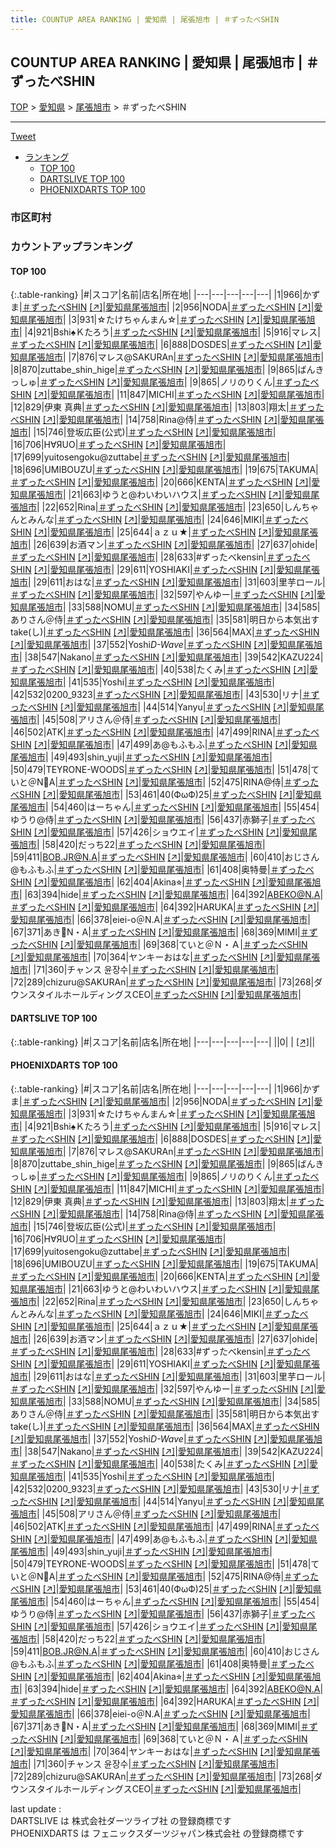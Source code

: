 ```yaml
---
title: COUNTUP AREA RANKING | 愛知県 | 尾張旭市 | ＃ずったべSHIN
---
```

## COUNTUP AREA RANKING | 愛知県 | 尾張旭市 | ＃ずったべSHIN

[TOP](/darts/rank/) > [愛知県](/darts/rank/愛知県/) > [尾張旭市](/darts/rank/愛知県/尾張旭市/) > ＃ずったべSHIN

___

<a href="https://twitter.com/share?ref_src=twsrc%5Etfw" data-text="COUNTUP AREA RANKING | 愛知県尾張旭市＃ずったべSHIN" class="twitter-share-button" data-hashtags="DARTSLIVE,PHOENIXDARTS,darts,ダーツ" data-show-count="false">Tweet</a>

* [ランキング](#カウントアップランキング)
    * [TOP 100](#top-100)
    * [DARTSLIVE TOP 100](#dartslive-top-100)
    * [PHOENIXDARTS TOP 100](#phoenixdarts-top-100)

### 市区町村

<ul>

</ul>

### カウントアップランキング

#### TOP 100



{:.table-ranking}
|#|スコア|名前|店名|所在地|
|---|---|---|---|---|
|1|966|<span class="rank-name-pd">かずま</span>|<a href="/darts/rank/shops/71435.html">＃ずったべSHIN</a> <a href="https://vs.phoenixdarts.com/jp/shop/shopDetailInfo/s_71435?s_seq=71435">[↗]</a>|<a href="/darts/rank/愛知県/尾張旭市">愛知県尾張旭市</a>|
|2|956|<span class="rank-name-pd">NODA</span>|<a href="/darts/rank/shops/71435.html">＃ずったべSHIN</a> <a href="https://vs.phoenixdarts.com/jp/shop/shopDetailInfo/s_71435?s_seq=71435">[↗]</a>|<a href="/darts/rank/愛知県/尾張旭市">愛知県尾張旭市</a>|
|3|931|<span class="rank-name-pd">☆たけちゃんまん☆</span>|<a href="/darts/rank/shops/71435.html">＃ずったべSHIN</a> <a href="https://vs.phoenixdarts.com/jp/shop/shopDetailInfo/s_71435?s_seq=71435">[↗]</a>|<a href="/darts/rank/愛知県/尾張旭市">愛知県尾張旭市</a>|
|4|921|<span class="rank-name-pd">Bshi♠Ｋたろう</span>|<a href="/darts/rank/shops/71435.html">＃ずったべSHIN</a> <a href="https://vs.phoenixdarts.com/jp/shop/shopDetailInfo/s_71435?s_seq=71435">[↗]</a>|<a href="/darts/rank/愛知県/尾張旭市">愛知県尾張旭市</a>|
|5|916|<span class="rank-name-pd">マレス</span>|<a href="/darts/rank/shops/71435.html">＃ずったべSHIN</a> <a href="https://vs.phoenixdarts.com/jp/shop/shopDetailInfo/s_71435?s_seq=71435">[↗]</a>|<a href="/darts/rank/愛知県/尾張旭市">愛知県尾張旭市</a>|
|6|888|<span class="rank-name-pd">DOSDES</span>|<a href="/darts/rank/shops/71435.html">＃ずったべSHIN</a> <a href="https://vs.phoenixdarts.com/jp/shop/shopDetailInfo/s_71435?s_seq=71435">[↗]</a>|<a href="/darts/rank/愛知県/尾張旭市">愛知県尾張旭市</a>|
|7|876|<span class="rank-name-pd">マレス@SAKURAn</span>|<a href="/darts/rank/shops/71435.html">＃ずったべSHIN</a> <a href="https://vs.phoenixdarts.com/jp/shop/shopDetailInfo/s_71435?s_seq=71435">[↗]</a>|<a href="/darts/rank/愛知県/尾張旭市">愛知県尾張旭市</a>|
|8|870|<span class="rank-name-pd">zuttabe_shin_hige</span>|<a href="/darts/rank/shops/71435.html">＃ずったべSHIN</a> <a href="https://vs.phoenixdarts.com/jp/shop/shopDetailInfo/s_71435?s_seq=71435">[↗]</a>|<a href="/darts/rank/愛知県/尾張旭市">愛知県尾張旭市</a>|
|9|865|<span class="rank-name-pd">ばんきっしゅ</span>|<a href="/darts/rank/shops/71435.html">＃ずったべSHIN</a> <a href="https://vs.phoenixdarts.com/jp/shop/shopDetailInfo/s_71435?s_seq=71435">[↗]</a>|<a href="/darts/rank/愛知県/尾張旭市">愛知県尾張旭市</a>|
|9|865|<span class="rank-name-pd">ノリのりくん</span>|<a href="/darts/rank/shops/71435.html">＃ずったべSHIN</a> <a href="https://vs.phoenixdarts.com/jp/shop/shopDetailInfo/s_71435?s_seq=71435">[↗]</a>|<a href="/darts/rank/愛知県/尾張旭市">愛知県尾張旭市</a>|
|11|847|<span class="rank-name-pd">MICHI</span>|<a href="/darts/rank/shops/71435.html">＃ずったべSHIN</a> <a href="https://vs.phoenixdarts.com/jp/shop/shopDetailInfo/s_71435?s_seq=71435">[↗]</a>|<a href="/darts/rank/愛知県/尾張旭市">愛知県尾張旭市</a>|
|12|829|<span class="rank-name-pd"><span class="pro-icon-pd"></span>伊東 真典</span>|<a href="/darts/rank/shops/71435.html">＃ずったべSHIN</a> <a href="https://vs.phoenixdarts.com/jp/shop/shopDetailInfo/s_71435?s_seq=71435">[↗]</a>|<a href="/darts/rank/愛知県/尾張旭市">愛知県尾張旭市</a>|
|13|803|<span class="rank-name-pd">翔太</span>|<a href="/darts/rank/shops/71435.html">＃ずったべSHIN</a> <a href="https://vs.phoenixdarts.com/jp/shop/shopDetailInfo/s_71435?s_seq=71435">[↗]</a>|<a href="/darts/rank/愛知県/尾張旭市">愛知県尾張旭市</a>|
|14|758|<span class="rank-name-pd">Rina@侍</span>|<a href="/darts/rank/shops/71435.html">＃ずったべSHIN</a> <a href="https://vs.phoenixdarts.com/jp/shop/shopDetailInfo/s_71435?s_seq=71435">[↗]</a>|<a href="/darts/rank/愛知県/尾張旭市">愛知県尾張旭市</a>|
|15|746|<span class="rank-name-pd">登坂広臣(公式)</span>|<a href="/darts/rank/shops/71435.html">＃ずったべSHIN</a> <a href="https://vs.phoenixdarts.com/jp/shop/shopDetailInfo/s_71435?s_seq=71435">[↗]</a>|<a href="/darts/rank/愛知県/尾張旭市">愛知県尾張旭市</a>|
|16|706|<span class="rank-name-pd">H∀ЯUO</span>|<a href="/darts/rank/shops/71435.html">＃ずったべSHIN</a> <a href="https://vs.phoenixdarts.com/jp/shop/shopDetailInfo/s_71435?s_seq=71435">[↗]</a>|<a href="/darts/rank/愛知県/尾張旭市">愛知県尾張旭市</a>|
|17|699|<span class="rank-name-pd">yuitosengoku@zuttabe</span>|<a href="/darts/rank/shops/71435.html">＃ずったべSHIN</a> <a href="https://vs.phoenixdarts.com/jp/shop/shopDetailInfo/s_71435?s_seq=71435">[↗]</a>|<a href="/darts/rank/愛知県/尾張旭市">愛知県尾張旭市</a>|
|18|696|<span class="rank-name-pd">UMIBOUZU</span>|<a href="/darts/rank/shops/71435.html">＃ずったべSHIN</a> <a href="https://vs.phoenixdarts.com/jp/shop/shopDetailInfo/s_71435?s_seq=71435">[↗]</a>|<a href="/darts/rank/愛知県/尾張旭市">愛知県尾張旭市</a>|
|19|675|<span class="rank-name-pd">TAKUMA</span>|<a href="/darts/rank/shops/71435.html">＃ずったべSHIN</a> <a href="https://vs.phoenixdarts.com/jp/shop/shopDetailInfo/s_71435?s_seq=71435">[↗]</a>|<a href="/darts/rank/愛知県/尾張旭市">愛知県尾張旭市</a>|
|20|666|<span class="rank-name-pd">KENTA</span>|<a href="/darts/rank/shops/71435.html">＃ずったべSHIN</a> <a href="https://vs.phoenixdarts.com/jp/shop/shopDetailInfo/s_71435?s_seq=71435">[↗]</a>|<a href="/darts/rank/愛知県/尾張旭市">愛知県尾張旭市</a>|
|21|663|<span class="rank-name-pd">ゆうと@わいわいハウス</span>|<a href="/darts/rank/shops/71435.html">＃ずったべSHIN</a> <a href="https://vs.phoenixdarts.com/jp/shop/shopDetailInfo/s_71435?s_seq=71435">[↗]</a>|<a href="/darts/rank/愛知県/尾張旭市">愛知県尾張旭市</a>|
|22|652|<span class="rank-name-pd">Rina</span>|<a href="/darts/rank/shops/71435.html">＃ずったべSHIN</a> <a href="https://vs.phoenixdarts.com/jp/shop/shopDetailInfo/s_71435?s_seq=71435">[↗]</a>|<a href="/darts/rank/愛知県/尾張旭市">愛知県尾張旭市</a>|
|23|650|<span class="rank-name-pd">しんちゃんとみんな</span>|<a href="/darts/rank/shops/71435.html">＃ずったべSHIN</a> <a href="https://vs.phoenixdarts.com/jp/shop/shopDetailInfo/s_71435?s_seq=71435">[↗]</a>|<a href="/darts/rank/愛知県/尾張旭市">愛知県尾張旭市</a>|
|24|646|<span class="rank-name-pd">MIKI</span>|<a href="/darts/rank/shops/71435.html">＃ずったべSHIN</a> <a href="https://vs.phoenixdarts.com/jp/shop/shopDetailInfo/s_71435?s_seq=71435">[↗]</a>|<a href="/darts/rank/愛知県/尾張旭市">愛知県尾張旭市</a>|
|25|644|<span class="rank-name-pd">ａｚｕ★</span>|<a href="/darts/rank/shops/71435.html">＃ずったべSHIN</a> <a href="https://vs.phoenixdarts.com/jp/shop/shopDetailInfo/s_71435?s_seq=71435">[↗]</a>|<a href="/darts/rank/愛知県/尾張旭市">愛知県尾張旭市</a>|
|26|639|<span class="rank-name-pd">お酒マン</span>|<a href="/darts/rank/shops/71435.html">＃ずったべSHIN</a> <a href="https://vs.phoenixdarts.com/jp/shop/shopDetailInfo/s_71435?s_seq=71435">[↗]</a>|<a href="/darts/rank/愛知県/尾張旭市">愛知県尾張旭市</a>|
|27|637|<span class="rank-name-pd">ohide</span>|<a href="/darts/rank/shops/71435.html">＃ずったべSHIN</a> <a href="https://vs.phoenixdarts.com/jp/shop/shopDetailInfo/s_71435?s_seq=71435">[↗]</a>|<a href="/darts/rank/愛知県/尾張旭市">愛知県尾張旭市</a>|
|28|633|<span class="rank-name-pd">#ずったべkensin</span>|<a href="/darts/rank/shops/71435.html">＃ずったべSHIN</a> <a href="https://vs.phoenixdarts.com/jp/shop/shopDetailInfo/s_71435?s_seq=71435">[↗]</a>|<a href="/darts/rank/愛知県/尾張旭市">愛知県尾張旭市</a>|
|29|611|<span class="rank-name-pd">YOSHIAKI</span>|<a href="/darts/rank/shops/71435.html">＃ずったべSHIN</a> <a href="https://vs.phoenixdarts.com/jp/shop/shopDetailInfo/s_71435?s_seq=71435">[↗]</a>|<a href="/darts/rank/愛知県/尾張旭市">愛知県尾張旭市</a>|
|29|611|<span class="rank-name-pd">おはな</span>|<a href="/darts/rank/shops/71435.html">＃ずったべSHIN</a> <a href="https://vs.phoenixdarts.com/jp/shop/shopDetailInfo/s_71435?s_seq=71435">[↗]</a>|<a href="/darts/rank/愛知県/尾張旭市">愛知県尾張旭市</a>|
|31|603|<span class="rank-name-pd">里芋ロール</span>|<a href="/darts/rank/shops/71435.html">＃ずったべSHIN</a> <a href="https://vs.phoenixdarts.com/jp/shop/shopDetailInfo/s_71435?s_seq=71435">[↗]</a>|<a href="/darts/rank/愛知県/尾張旭市">愛知県尾張旭市</a>|
|32|597|<span class="rank-name-pd">やんゆー</span>|<a href="/darts/rank/shops/71435.html">＃ずったべSHIN</a> <a href="https://vs.phoenixdarts.com/jp/shop/shopDetailInfo/s_71435?s_seq=71435">[↗]</a>|<a href="/darts/rank/愛知県/尾張旭市">愛知県尾張旭市</a>|
|33|588|<span class="rank-name-pd">NOMU</span>|<a href="/darts/rank/shops/71435.html">＃ずったべSHIN</a> <a href="https://vs.phoenixdarts.com/jp/shop/shopDetailInfo/s_71435?s_seq=71435">[↗]</a>|<a href="/darts/rank/愛知県/尾張旭市">愛知県尾張旭市</a>|
|34|585|<span class="rank-name-pd">ありさん＠侍</span>|<a href="/darts/rank/shops/71435.html">＃ずったべSHIN</a> <a href="https://vs.phoenixdarts.com/jp/shop/shopDetailInfo/s_71435?s_seq=71435">[↗]</a>|<a href="/darts/rank/愛知県/尾張旭市">愛知県尾張旭市</a>|
|35|581|<span class="rank-name-pd">明日から本気出すtake(し)</span>|<a href="/darts/rank/shops/71435.html">＃ずったべSHIN</a> <a href="https://vs.phoenixdarts.com/jp/shop/shopDetailInfo/s_71435?s_seq=71435">[↗]</a>|<a href="/darts/rank/愛知県/尾張旭市">愛知県尾張旭市</a>|
|36|564|<span class="rank-name-pd">MAX</span>|<a href="/darts/rank/shops/71435.html">＃ずったべSHIN</a> <a href="https://vs.phoenixdarts.com/jp/shop/shopDetailInfo/s_71435?s_seq=71435">[↗]</a>|<a href="/darts/rank/愛知県/尾張旭市">愛知県尾張旭市</a>|
|37|552|<span class="rank-name-pd">Yoshi*D-Wave*</span>|<a href="/darts/rank/shops/71435.html">＃ずったべSHIN</a> <a href="https://vs.phoenixdarts.com/jp/shop/shopDetailInfo/s_71435?s_seq=71435">[↗]</a>|<a href="/darts/rank/愛知県/尾張旭市">愛知県尾張旭市</a>|
|38|547|<span class="rank-name-pd">Nakano</span>|<a href="/darts/rank/shops/71435.html">＃ずったべSHIN</a> <a href="https://vs.phoenixdarts.com/jp/shop/shopDetailInfo/s_71435?s_seq=71435">[↗]</a>|<a href="/darts/rank/愛知県/尾張旭市">愛知県尾張旭市</a>|
|39|542|<span class="rank-name-pd">KAZU224</span>|<a href="/darts/rank/shops/71435.html">＃ずったべSHIN</a> <a href="https://vs.phoenixdarts.com/jp/shop/shopDetailInfo/s_71435?s_seq=71435">[↗]</a>|<a href="/darts/rank/愛知県/尾張旭市">愛知県尾張旭市</a>|
|40|538|<span class="rank-name-pd">たくみ</span>|<a href="/darts/rank/shops/71435.html">＃ずったべSHIN</a> <a href="https://vs.phoenixdarts.com/jp/shop/shopDetailInfo/s_71435?s_seq=71435">[↗]</a>|<a href="/darts/rank/愛知県/尾張旭市">愛知県尾張旭市</a>|
|41|535|<span class="rank-name-pd">Yoshi</span>|<a href="/darts/rank/shops/71435.html">＃ずったべSHIN</a> <a href="https://vs.phoenixdarts.com/jp/shop/shopDetailInfo/s_71435?s_seq=71435">[↗]</a>|<a href="/darts/rank/愛知県/尾張旭市">愛知県尾張旭市</a>|
|42|532|<span class="rank-name-pd">0200_9323</span>|<a href="/darts/rank/shops/71435.html">＃ずったべSHIN</a> <a href="https://vs.phoenixdarts.com/jp/shop/shopDetailInfo/s_71435?s_seq=71435">[↗]</a>|<a href="/darts/rank/愛知県/尾張旭市">愛知県尾張旭市</a>|
|43|530|<span class="rank-name-pd">リナ</span>|<a href="/darts/rank/shops/71435.html">＃ずったべSHIN</a> <a href="https://vs.phoenixdarts.com/jp/shop/shopDetailInfo/s_71435?s_seq=71435">[↗]</a>|<a href="/darts/rank/愛知県/尾張旭市">愛知県尾張旭市</a>|
|44|514|<span class="rank-name-pd">Yanyu</span>|<a href="/darts/rank/shops/71435.html">＃ずったべSHIN</a> <a href="https://vs.phoenixdarts.com/jp/shop/shopDetailInfo/s_71435?s_seq=71435">[↗]</a>|<a href="/darts/rank/愛知県/尾張旭市">愛知県尾張旭市</a>|
|45|508|<span class="rank-name-pd">アリさん＠侍</span>|<a href="/darts/rank/shops/71435.html">＃ずったべSHIN</a> <a href="https://vs.phoenixdarts.com/jp/shop/shopDetailInfo/s_71435?s_seq=71435">[↗]</a>|<a href="/darts/rank/愛知県/尾張旭市">愛知県尾張旭市</a>|
|46|502|<span class="rank-name-pd">ATK</span>|<a href="/darts/rank/shops/71435.html">＃ずったべSHIN</a> <a href="https://vs.phoenixdarts.com/jp/shop/shopDetailInfo/s_71435?s_seq=71435">[↗]</a>|<a href="/darts/rank/愛知県/尾張旭市">愛知県尾張旭市</a>|
|47|499|<span class="rank-name-pd">RINA</span>|<a href="/darts/rank/shops/71435.html">＃ずったべSHIN</a> <a href="https://vs.phoenixdarts.com/jp/shop/shopDetailInfo/s_71435?s_seq=71435">[↗]</a>|<a href="/darts/rank/愛知県/尾張旭市">愛知県尾張旭市</a>|
|47|499|<span class="rank-name-pd">あ@もふもふ</span>|<a href="/darts/rank/shops/71435.html">＃ずったべSHIN</a> <a href="https://vs.phoenixdarts.com/jp/shop/shopDetailInfo/s_71435?s_seq=71435">[↗]</a>|<a href="/darts/rank/愛知県/尾張旭市">愛知県尾張旭市</a>|
|49|493|<span class="rank-name-pd">shin_yuji</span>|<a href="/darts/rank/shops/71435.html">＃ずったべSHIN</a> <a href="https://vs.phoenixdarts.com/jp/shop/shopDetailInfo/s_71435?s_seq=71435">[↗]</a>|<a href="/darts/rank/愛知県/尾張旭市">愛知県尾張旭市</a>|
|50|479|<span class="rank-name-pd">TEYRONE-WOODS</span>|<a href="/darts/rank/shops/71435.html">＃ずったべSHIN</a> <a href="https://vs.phoenixdarts.com/jp/shop/shopDetailInfo/s_71435?s_seq=71435">[↗]</a>|<a href="/darts/rank/愛知県/尾張旭市">愛知県尾張旭市</a>|
|51|478|<span class="rank-name-pd">ていと＠N🎯A</span>|<a href="/darts/rank/shops/71435.html">＃ずったべSHIN</a> <a href="https://vs.phoenixdarts.com/jp/shop/shopDetailInfo/s_71435?s_seq=71435">[↗]</a>|<a href="/darts/rank/愛知県/尾張旭市">愛知県尾張旭市</a>|
|52|475|<span class="rank-name-pd">RINA@侍</span>|<a href="/darts/rank/shops/71435.html">＃ずったべSHIN</a> <a href="https://vs.phoenixdarts.com/jp/shop/shopDetailInfo/s_71435?s_seq=71435">[↗]</a>|<a href="/darts/rank/愛知県/尾張旭市">愛知県尾張旭市</a>|
|53|461|<span class="rank-name-pd">40(ФωФ)25</span>|<a href="/darts/rank/shops/71435.html">＃ずったべSHIN</a> <a href="https://vs.phoenixdarts.com/jp/shop/shopDetailInfo/s_71435?s_seq=71435">[↗]</a>|<a href="/darts/rank/愛知県/尾張旭市">愛知県尾張旭市</a>|
|54|460|<span class="rank-name-pd">はーちゃん</span>|<a href="/darts/rank/shops/71435.html">＃ずったべSHIN</a> <a href="https://vs.phoenixdarts.com/jp/shop/shopDetailInfo/s_71435?s_seq=71435">[↗]</a>|<a href="/darts/rank/愛知県/尾張旭市">愛知県尾張旭市</a>|
|55|454|<span class="rank-name-pd">ゆうり@侍</span>|<a href="/darts/rank/shops/71435.html">＃ずったべSHIN</a> <a href="https://vs.phoenixdarts.com/jp/shop/shopDetailInfo/s_71435?s_seq=71435">[↗]</a>|<a href="/darts/rank/愛知県/尾張旭市">愛知県尾張旭市</a>|
|56|437|<span class="rank-name-pd">赤獅子</span>|<a href="/darts/rank/shops/71435.html">＃ずったべSHIN</a> <a href="https://vs.phoenixdarts.com/jp/shop/shopDetailInfo/s_71435?s_seq=71435">[↗]</a>|<a href="/darts/rank/愛知県/尾張旭市">愛知県尾張旭市</a>|
|57|426|<span class="rank-name-pd">ショウエイ</span>|<a href="/darts/rank/shops/71435.html">＃ずったべSHIN</a> <a href="https://vs.phoenixdarts.com/jp/shop/shopDetailInfo/s_71435?s_seq=71435">[↗]</a>|<a href="/darts/rank/愛知県/尾張旭市">愛知県尾張旭市</a>|
|58|420|<span class="rank-name-pd">だっち22</span>|<a href="/darts/rank/shops/71435.html">＃ずったべSHIN</a> <a href="https://vs.phoenixdarts.com/jp/shop/shopDetailInfo/s_71435?s_seq=71435">[↗]</a>|<a href="/darts/rank/愛知県/尾張旭市">愛知県尾張旭市</a>|
|59|411|<span class="rank-name-pd">BOB.JR@N.A</span>|<a href="/darts/rank/shops/71435.html">＃ずったべSHIN</a> <a href="https://vs.phoenixdarts.com/jp/shop/shopDetailInfo/s_71435?s_seq=71435">[↗]</a>|<a href="/darts/rank/愛知県/尾張旭市">愛知県尾張旭市</a>|
|60|410|<span class="rank-name-pd">おじさん@もふもふ</span>|<a href="/darts/rank/shops/71435.html">＃ずったべSHIN</a> <a href="https://vs.phoenixdarts.com/jp/shop/shopDetailInfo/s_71435?s_seq=71435">[↗]</a>|<a href="/darts/rank/愛知県/尾張旭市">愛知県尾張旭市</a>|
|61|408|<span class="rank-name-pd">奥特曼</span>|<a href="/darts/rank/shops/71435.html">＃ずったべSHIN</a> <a href="https://vs.phoenixdarts.com/jp/shop/shopDetailInfo/s_71435?s_seq=71435">[↗]</a>|<a href="/darts/rank/愛知県/尾張旭市">愛知県尾張旭市</a>|
|62|404|<span class="rank-name-pd">Akina⭐︎</span>|<a href="/darts/rank/shops/71435.html">＃ずったべSHIN</a> <a href="https://vs.phoenixdarts.com/jp/shop/shopDetailInfo/s_71435?s_seq=71435">[↗]</a>|<a href="/darts/rank/愛知県/尾張旭市">愛知県尾張旭市</a>|
|63|394|<span class="rank-name-pd">hide</span>|<a href="/darts/rank/shops/71435.html">＃ずったべSHIN</a> <a href="https://vs.phoenixdarts.com/jp/shop/shopDetailInfo/s_71435?s_seq=71435">[↗]</a>|<a href="/darts/rank/愛知県/尾張旭市">愛知県尾張旭市</a>|
|64|392|<span class="rank-name-pd">ABEKO@N.A</span>|<a href="/darts/rank/shops/71435.html">＃ずったべSHIN</a> <a href="https://vs.phoenixdarts.com/jp/shop/shopDetailInfo/s_71435?s_seq=71435">[↗]</a>|<a href="/darts/rank/愛知県/尾張旭市">愛知県尾張旭市</a>|
|64|392|<span class="rank-name-pd">HARUKA</span>|<a href="/darts/rank/shops/71435.html">＃ずったべSHIN</a> <a href="https://vs.phoenixdarts.com/jp/shop/shopDetailInfo/s_71435?s_seq=71435">[↗]</a>|<a href="/darts/rank/愛知県/尾張旭市">愛知県尾張旭市</a>|
|66|378|<span class="rank-name-pd">eiei-o＠N.A</span>|<a href="/darts/rank/shops/71435.html">＃ずったべSHIN</a> <a href="https://vs.phoenixdarts.com/jp/shop/shopDetailInfo/s_71435?s_seq=71435">[↗]</a>|<a href="/darts/rank/愛知県/尾張旭市">愛知県尾張旭市</a>|
|67|371|<span class="rank-name-pd">あき🎯N・A</span>|<a href="/darts/rank/shops/71435.html">＃ずったべSHIN</a> <a href="https://vs.phoenixdarts.com/jp/shop/shopDetailInfo/s_71435?s_seq=71435">[↗]</a>|<a href="/darts/rank/愛知県/尾張旭市">愛知県尾張旭市</a>|
|68|369|<span class="rank-name-pd">MIMI</span>|<a href="/darts/rank/shops/71435.html">＃ずったべSHIN</a> <a href="https://vs.phoenixdarts.com/jp/shop/shopDetailInfo/s_71435?s_seq=71435">[↗]</a>|<a href="/darts/rank/愛知県/尾張旭市">愛知県尾張旭市</a>|
|69|368|<span class="rank-name-pd">ていと＠Ｎ・Ａ</span>|<a href="/darts/rank/shops/71435.html">＃ずったべSHIN</a> <a href="https://vs.phoenixdarts.com/jp/shop/shopDetailInfo/s_71435?s_seq=71435">[↗]</a>|<a href="/darts/rank/愛知県/尾張旭市">愛知県尾張旭市</a>|
|70|364|<span class="rank-name-pd">ヤンキーおはな</span>|<a href="/darts/rank/shops/71435.html">＃ずったべSHIN</a> <a href="https://vs.phoenixdarts.com/jp/shop/shopDetailInfo/s_71435?s_seq=71435">[↗]</a>|<a href="/darts/rank/愛知県/尾張旭市">愛知県尾張旭市</a>|
|71|360|<span class="rank-name-pd">チャンス 윤장수</span>|<a href="/darts/rank/shops/71435.html">＃ずったべSHIN</a> <a href="https://vs.phoenixdarts.com/jp/shop/shopDetailInfo/s_71435?s_seq=71435">[↗]</a>|<a href="/darts/rank/愛知県/尾張旭市">愛知県尾張旭市</a>|
|72|289|<span class="rank-name-pd">chizuru@SAKURAn</span>|<a href="/darts/rank/shops/71435.html">＃ずったべSHIN</a> <a href="https://vs.phoenixdarts.com/jp/shop/shopDetailInfo/s_71435?s_seq=71435">[↗]</a>|<a href="/darts/rank/愛知県/尾張旭市">愛知県尾張旭市</a>|
|73|268|<span class="rank-name-pd">ダウンスタイルホールディングスCEO</span>|<a href="/darts/rank/shops/71435.html">＃ずったべSHIN</a> <a href="https://vs.phoenixdarts.com/jp/shop/shopDetailInfo/s_71435?s_seq=71435">[↗]</a>|<a href="/darts/rank/愛知県/尾張旭市">愛知県尾張旭市</a>|


#### DARTSLIVE TOP 100



{:.table-ranking}
|#|スコア|名前|店名|所在地|
|---|---|---|---|---|
||0|<span class="rank-name-dl"> </span>|<a href="/darts/rank/shops/.html"></a> <a href="">[↗]</a>|<a href="/darts/rank//"></a>|


#### PHOENIXDARTS TOP 100



{:.table-ranking}
|#|スコア|名前|店名|所在地|
|---|---|---|---|---|
|1|966|<span class="rank-name-pd">かずま</span>|<a href="/darts/rank/shops/71435.html">＃ずったべSHIN</a> <a href="https://vs.phoenixdarts.com/jp/shop/shopDetailInfo/s_71435?s_seq=71435">[↗]</a>|<a href="/darts/rank/愛知県/尾張旭市">愛知県尾張旭市</a>|
|2|956|<span class="rank-name-pd">NODA</span>|<a href="/darts/rank/shops/71435.html">＃ずったべSHIN</a> <a href="https://vs.phoenixdarts.com/jp/shop/shopDetailInfo/s_71435?s_seq=71435">[↗]</a>|<a href="/darts/rank/愛知県/尾張旭市">愛知県尾張旭市</a>|
|3|931|<span class="rank-name-pd">☆たけちゃんまん☆</span>|<a href="/darts/rank/shops/71435.html">＃ずったべSHIN</a> <a href="https://vs.phoenixdarts.com/jp/shop/shopDetailInfo/s_71435?s_seq=71435">[↗]</a>|<a href="/darts/rank/愛知県/尾張旭市">愛知県尾張旭市</a>|
|4|921|<span class="rank-name-pd">Bshi♠Ｋたろう</span>|<a href="/darts/rank/shops/71435.html">＃ずったべSHIN</a> <a href="https://vs.phoenixdarts.com/jp/shop/shopDetailInfo/s_71435?s_seq=71435">[↗]</a>|<a href="/darts/rank/愛知県/尾張旭市">愛知県尾張旭市</a>|
|5|916|<span class="rank-name-pd">マレス</span>|<a href="/darts/rank/shops/71435.html">＃ずったべSHIN</a> <a href="https://vs.phoenixdarts.com/jp/shop/shopDetailInfo/s_71435?s_seq=71435">[↗]</a>|<a href="/darts/rank/愛知県/尾張旭市">愛知県尾張旭市</a>|
|6|888|<span class="rank-name-pd">DOSDES</span>|<a href="/darts/rank/shops/71435.html">＃ずったべSHIN</a> <a href="https://vs.phoenixdarts.com/jp/shop/shopDetailInfo/s_71435?s_seq=71435">[↗]</a>|<a href="/darts/rank/愛知県/尾張旭市">愛知県尾張旭市</a>|
|7|876|<span class="rank-name-pd">マレス@SAKURAn</span>|<a href="/darts/rank/shops/71435.html">＃ずったべSHIN</a> <a href="https://vs.phoenixdarts.com/jp/shop/shopDetailInfo/s_71435?s_seq=71435">[↗]</a>|<a href="/darts/rank/愛知県/尾張旭市">愛知県尾張旭市</a>|
|8|870|<span class="rank-name-pd">zuttabe_shin_hige</span>|<a href="/darts/rank/shops/71435.html">＃ずったべSHIN</a> <a href="https://vs.phoenixdarts.com/jp/shop/shopDetailInfo/s_71435?s_seq=71435">[↗]</a>|<a href="/darts/rank/愛知県/尾張旭市">愛知県尾張旭市</a>|
|9|865|<span class="rank-name-pd">ばんきっしゅ</span>|<a href="/darts/rank/shops/71435.html">＃ずったべSHIN</a> <a href="https://vs.phoenixdarts.com/jp/shop/shopDetailInfo/s_71435?s_seq=71435">[↗]</a>|<a href="/darts/rank/愛知県/尾張旭市">愛知県尾張旭市</a>|
|9|865|<span class="rank-name-pd">ノリのりくん</span>|<a href="/darts/rank/shops/71435.html">＃ずったべSHIN</a> <a href="https://vs.phoenixdarts.com/jp/shop/shopDetailInfo/s_71435?s_seq=71435">[↗]</a>|<a href="/darts/rank/愛知県/尾張旭市">愛知県尾張旭市</a>|
|11|847|<span class="rank-name-pd">MICHI</span>|<a href="/darts/rank/shops/71435.html">＃ずったべSHIN</a> <a href="https://vs.phoenixdarts.com/jp/shop/shopDetailInfo/s_71435?s_seq=71435">[↗]</a>|<a href="/darts/rank/愛知県/尾張旭市">愛知県尾張旭市</a>|
|12|829|<span class="rank-name-pd"><span class="pro-icon-pd"></span>伊東 真典</span>|<a href="/darts/rank/shops/71435.html">＃ずったべSHIN</a> <a href="https://vs.phoenixdarts.com/jp/shop/shopDetailInfo/s_71435?s_seq=71435">[↗]</a>|<a href="/darts/rank/愛知県/尾張旭市">愛知県尾張旭市</a>|
|13|803|<span class="rank-name-pd">翔太</span>|<a href="/darts/rank/shops/71435.html">＃ずったべSHIN</a> <a href="https://vs.phoenixdarts.com/jp/shop/shopDetailInfo/s_71435?s_seq=71435">[↗]</a>|<a href="/darts/rank/愛知県/尾張旭市">愛知県尾張旭市</a>|
|14|758|<span class="rank-name-pd">Rina@侍</span>|<a href="/darts/rank/shops/71435.html">＃ずったべSHIN</a> <a href="https://vs.phoenixdarts.com/jp/shop/shopDetailInfo/s_71435?s_seq=71435">[↗]</a>|<a href="/darts/rank/愛知県/尾張旭市">愛知県尾張旭市</a>|
|15|746|<span class="rank-name-pd">登坂広臣(公式)</span>|<a href="/darts/rank/shops/71435.html">＃ずったべSHIN</a> <a href="https://vs.phoenixdarts.com/jp/shop/shopDetailInfo/s_71435?s_seq=71435">[↗]</a>|<a href="/darts/rank/愛知県/尾張旭市">愛知県尾張旭市</a>|
|16|706|<span class="rank-name-pd">H∀ЯUO</span>|<a href="/darts/rank/shops/71435.html">＃ずったべSHIN</a> <a href="https://vs.phoenixdarts.com/jp/shop/shopDetailInfo/s_71435?s_seq=71435">[↗]</a>|<a href="/darts/rank/愛知県/尾張旭市">愛知県尾張旭市</a>|
|17|699|<span class="rank-name-pd">yuitosengoku@zuttabe</span>|<a href="/darts/rank/shops/71435.html">＃ずったべSHIN</a> <a href="https://vs.phoenixdarts.com/jp/shop/shopDetailInfo/s_71435?s_seq=71435">[↗]</a>|<a href="/darts/rank/愛知県/尾張旭市">愛知県尾張旭市</a>|
|18|696|<span class="rank-name-pd">UMIBOUZU</span>|<a href="/darts/rank/shops/71435.html">＃ずったべSHIN</a> <a href="https://vs.phoenixdarts.com/jp/shop/shopDetailInfo/s_71435?s_seq=71435">[↗]</a>|<a href="/darts/rank/愛知県/尾張旭市">愛知県尾張旭市</a>|
|19|675|<span class="rank-name-pd">TAKUMA</span>|<a href="/darts/rank/shops/71435.html">＃ずったべSHIN</a> <a href="https://vs.phoenixdarts.com/jp/shop/shopDetailInfo/s_71435?s_seq=71435">[↗]</a>|<a href="/darts/rank/愛知県/尾張旭市">愛知県尾張旭市</a>|
|20|666|<span class="rank-name-pd">KENTA</span>|<a href="/darts/rank/shops/71435.html">＃ずったべSHIN</a> <a href="https://vs.phoenixdarts.com/jp/shop/shopDetailInfo/s_71435?s_seq=71435">[↗]</a>|<a href="/darts/rank/愛知県/尾張旭市">愛知県尾張旭市</a>|
|21|663|<span class="rank-name-pd">ゆうと@わいわいハウス</span>|<a href="/darts/rank/shops/71435.html">＃ずったべSHIN</a> <a href="https://vs.phoenixdarts.com/jp/shop/shopDetailInfo/s_71435?s_seq=71435">[↗]</a>|<a href="/darts/rank/愛知県/尾張旭市">愛知県尾張旭市</a>|
|22|652|<span class="rank-name-pd">Rina</span>|<a href="/darts/rank/shops/71435.html">＃ずったべSHIN</a> <a href="https://vs.phoenixdarts.com/jp/shop/shopDetailInfo/s_71435?s_seq=71435">[↗]</a>|<a href="/darts/rank/愛知県/尾張旭市">愛知県尾張旭市</a>|
|23|650|<span class="rank-name-pd">しんちゃんとみんな</span>|<a href="/darts/rank/shops/71435.html">＃ずったべSHIN</a> <a href="https://vs.phoenixdarts.com/jp/shop/shopDetailInfo/s_71435?s_seq=71435">[↗]</a>|<a href="/darts/rank/愛知県/尾張旭市">愛知県尾張旭市</a>|
|24|646|<span class="rank-name-pd">MIKI</span>|<a href="/darts/rank/shops/71435.html">＃ずったべSHIN</a> <a href="https://vs.phoenixdarts.com/jp/shop/shopDetailInfo/s_71435?s_seq=71435">[↗]</a>|<a href="/darts/rank/愛知県/尾張旭市">愛知県尾張旭市</a>|
|25|644|<span class="rank-name-pd">ａｚｕ★</span>|<a href="/darts/rank/shops/71435.html">＃ずったべSHIN</a> <a href="https://vs.phoenixdarts.com/jp/shop/shopDetailInfo/s_71435?s_seq=71435">[↗]</a>|<a href="/darts/rank/愛知県/尾張旭市">愛知県尾張旭市</a>|
|26|639|<span class="rank-name-pd">お酒マン</span>|<a href="/darts/rank/shops/71435.html">＃ずったべSHIN</a> <a href="https://vs.phoenixdarts.com/jp/shop/shopDetailInfo/s_71435?s_seq=71435">[↗]</a>|<a href="/darts/rank/愛知県/尾張旭市">愛知県尾張旭市</a>|
|27|637|<span class="rank-name-pd">ohide</span>|<a href="/darts/rank/shops/71435.html">＃ずったべSHIN</a> <a href="https://vs.phoenixdarts.com/jp/shop/shopDetailInfo/s_71435?s_seq=71435">[↗]</a>|<a href="/darts/rank/愛知県/尾張旭市">愛知県尾張旭市</a>|
|28|633|<span class="rank-name-pd">#ずったべkensin</span>|<a href="/darts/rank/shops/71435.html">＃ずったべSHIN</a> <a href="https://vs.phoenixdarts.com/jp/shop/shopDetailInfo/s_71435?s_seq=71435">[↗]</a>|<a href="/darts/rank/愛知県/尾張旭市">愛知県尾張旭市</a>|
|29|611|<span class="rank-name-pd">YOSHIAKI</span>|<a href="/darts/rank/shops/71435.html">＃ずったべSHIN</a> <a href="https://vs.phoenixdarts.com/jp/shop/shopDetailInfo/s_71435?s_seq=71435">[↗]</a>|<a href="/darts/rank/愛知県/尾張旭市">愛知県尾張旭市</a>|
|29|611|<span class="rank-name-pd">おはな</span>|<a href="/darts/rank/shops/71435.html">＃ずったべSHIN</a> <a href="https://vs.phoenixdarts.com/jp/shop/shopDetailInfo/s_71435?s_seq=71435">[↗]</a>|<a href="/darts/rank/愛知県/尾張旭市">愛知県尾張旭市</a>|
|31|603|<span class="rank-name-pd">里芋ロール</span>|<a href="/darts/rank/shops/71435.html">＃ずったべSHIN</a> <a href="https://vs.phoenixdarts.com/jp/shop/shopDetailInfo/s_71435?s_seq=71435">[↗]</a>|<a href="/darts/rank/愛知県/尾張旭市">愛知県尾張旭市</a>|
|32|597|<span class="rank-name-pd">やんゆー</span>|<a href="/darts/rank/shops/71435.html">＃ずったべSHIN</a> <a href="https://vs.phoenixdarts.com/jp/shop/shopDetailInfo/s_71435?s_seq=71435">[↗]</a>|<a href="/darts/rank/愛知県/尾張旭市">愛知県尾張旭市</a>|
|33|588|<span class="rank-name-pd">NOMU</span>|<a href="/darts/rank/shops/71435.html">＃ずったべSHIN</a> <a href="https://vs.phoenixdarts.com/jp/shop/shopDetailInfo/s_71435?s_seq=71435">[↗]</a>|<a href="/darts/rank/愛知県/尾張旭市">愛知県尾張旭市</a>|
|34|585|<span class="rank-name-pd">ありさん＠侍</span>|<a href="/darts/rank/shops/71435.html">＃ずったべSHIN</a> <a href="https://vs.phoenixdarts.com/jp/shop/shopDetailInfo/s_71435?s_seq=71435">[↗]</a>|<a href="/darts/rank/愛知県/尾張旭市">愛知県尾張旭市</a>|
|35|581|<span class="rank-name-pd">明日から本気出すtake(し)</span>|<a href="/darts/rank/shops/71435.html">＃ずったべSHIN</a> <a href="https://vs.phoenixdarts.com/jp/shop/shopDetailInfo/s_71435?s_seq=71435">[↗]</a>|<a href="/darts/rank/愛知県/尾張旭市">愛知県尾張旭市</a>|
|36|564|<span class="rank-name-pd">MAX</span>|<a href="/darts/rank/shops/71435.html">＃ずったべSHIN</a> <a href="https://vs.phoenixdarts.com/jp/shop/shopDetailInfo/s_71435?s_seq=71435">[↗]</a>|<a href="/darts/rank/愛知県/尾張旭市">愛知県尾張旭市</a>|
|37|552|<span class="rank-name-pd">Yoshi*D-Wave*</span>|<a href="/darts/rank/shops/71435.html">＃ずったべSHIN</a> <a href="https://vs.phoenixdarts.com/jp/shop/shopDetailInfo/s_71435?s_seq=71435">[↗]</a>|<a href="/darts/rank/愛知県/尾張旭市">愛知県尾張旭市</a>|
|38|547|<span class="rank-name-pd">Nakano</span>|<a href="/darts/rank/shops/71435.html">＃ずったべSHIN</a> <a href="https://vs.phoenixdarts.com/jp/shop/shopDetailInfo/s_71435?s_seq=71435">[↗]</a>|<a href="/darts/rank/愛知県/尾張旭市">愛知県尾張旭市</a>|
|39|542|<span class="rank-name-pd">KAZU224</span>|<a href="/darts/rank/shops/71435.html">＃ずったべSHIN</a> <a href="https://vs.phoenixdarts.com/jp/shop/shopDetailInfo/s_71435?s_seq=71435">[↗]</a>|<a href="/darts/rank/愛知県/尾張旭市">愛知県尾張旭市</a>|
|40|538|<span class="rank-name-pd">たくみ</span>|<a href="/darts/rank/shops/71435.html">＃ずったべSHIN</a> <a href="https://vs.phoenixdarts.com/jp/shop/shopDetailInfo/s_71435?s_seq=71435">[↗]</a>|<a href="/darts/rank/愛知県/尾張旭市">愛知県尾張旭市</a>|
|41|535|<span class="rank-name-pd">Yoshi</span>|<a href="/darts/rank/shops/71435.html">＃ずったべSHIN</a> <a href="https://vs.phoenixdarts.com/jp/shop/shopDetailInfo/s_71435?s_seq=71435">[↗]</a>|<a href="/darts/rank/愛知県/尾張旭市">愛知県尾張旭市</a>|
|42|532|<span class="rank-name-pd">0200_9323</span>|<a href="/darts/rank/shops/71435.html">＃ずったべSHIN</a> <a href="https://vs.phoenixdarts.com/jp/shop/shopDetailInfo/s_71435?s_seq=71435">[↗]</a>|<a href="/darts/rank/愛知県/尾張旭市">愛知県尾張旭市</a>|
|43|530|<span class="rank-name-pd">リナ</span>|<a href="/darts/rank/shops/71435.html">＃ずったべSHIN</a> <a href="https://vs.phoenixdarts.com/jp/shop/shopDetailInfo/s_71435?s_seq=71435">[↗]</a>|<a href="/darts/rank/愛知県/尾張旭市">愛知県尾張旭市</a>|
|44|514|<span class="rank-name-pd">Yanyu</span>|<a href="/darts/rank/shops/71435.html">＃ずったべSHIN</a> <a href="https://vs.phoenixdarts.com/jp/shop/shopDetailInfo/s_71435?s_seq=71435">[↗]</a>|<a href="/darts/rank/愛知県/尾張旭市">愛知県尾張旭市</a>|
|45|508|<span class="rank-name-pd">アリさん＠侍</span>|<a href="/darts/rank/shops/71435.html">＃ずったべSHIN</a> <a href="https://vs.phoenixdarts.com/jp/shop/shopDetailInfo/s_71435?s_seq=71435">[↗]</a>|<a href="/darts/rank/愛知県/尾張旭市">愛知県尾張旭市</a>|
|46|502|<span class="rank-name-pd">ATK</span>|<a href="/darts/rank/shops/71435.html">＃ずったべSHIN</a> <a href="https://vs.phoenixdarts.com/jp/shop/shopDetailInfo/s_71435?s_seq=71435">[↗]</a>|<a href="/darts/rank/愛知県/尾張旭市">愛知県尾張旭市</a>|
|47|499|<span class="rank-name-pd">RINA</span>|<a href="/darts/rank/shops/71435.html">＃ずったべSHIN</a> <a href="https://vs.phoenixdarts.com/jp/shop/shopDetailInfo/s_71435?s_seq=71435">[↗]</a>|<a href="/darts/rank/愛知県/尾張旭市">愛知県尾張旭市</a>|
|47|499|<span class="rank-name-pd">あ@もふもふ</span>|<a href="/darts/rank/shops/71435.html">＃ずったべSHIN</a> <a href="https://vs.phoenixdarts.com/jp/shop/shopDetailInfo/s_71435?s_seq=71435">[↗]</a>|<a href="/darts/rank/愛知県/尾張旭市">愛知県尾張旭市</a>|
|49|493|<span class="rank-name-pd">shin_yuji</span>|<a href="/darts/rank/shops/71435.html">＃ずったべSHIN</a> <a href="https://vs.phoenixdarts.com/jp/shop/shopDetailInfo/s_71435?s_seq=71435">[↗]</a>|<a href="/darts/rank/愛知県/尾張旭市">愛知県尾張旭市</a>|
|50|479|<span class="rank-name-pd">TEYRONE-WOODS</span>|<a href="/darts/rank/shops/71435.html">＃ずったべSHIN</a> <a href="https://vs.phoenixdarts.com/jp/shop/shopDetailInfo/s_71435?s_seq=71435">[↗]</a>|<a href="/darts/rank/愛知県/尾張旭市">愛知県尾張旭市</a>|
|51|478|<span class="rank-name-pd">ていと＠N🎯A</span>|<a href="/darts/rank/shops/71435.html">＃ずったべSHIN</a> <a href="https://vs.phoenixdarts.com/jp/shop/shopDetailInfo/s_71435?s_seq=71435">[↗]</a>|<a href="/darts/rank/愛知県/尾張旭市">愛知県尾張旭市</a>|
|52|475|<span class="rank-name-pd">RINA@侍</span>|<a href="/darts/rank/shops/71435.html">＃ずったべSHIN</a> <a href="https://vs.phoenixdarts.com/jp/shop/shopDetailInfo/s_71435?s_seq=71435">[↗]</a>|<a href="/darts/rank/愛知県/尾張旭市">愛知県尾張旭市</a>|
|53|461|<span class="rank-name-pd">40(ФωФ)25</span>|<a href="/darts/rank/shops/71435.html">＃ずったべSHIN</a> <a href="https://vs.phoenixdarts.com/jp/shop/shopDetailInfo/s_71435?s_seq=71435">[↗]</a>|<a href="/darts/rank/愛知県/尾張旭市">愛知県尾張旭市</a>|
|54|460|<span class="rank-name-pd">はーちゃん</span>|<a href="/darts/rank/shops/71435.html">＃ずったべSHIN</a> <a href="https://vs.phoenixdarts.com/jp/shop/shopDetailInfo/s_71435?s_seq=71435">[↗]</a>|<a href="/darts/rank/愛知県/尾張旭市">愛知県尾張旭市</a>|
|55|454|<span class="rank-name-pd">ゆうり@侍</span>|<a href="/darts/rank/shops/71435.html">＃ずったべSHIN</a> <a href="https://vs.phoenixdarts.com/jp/shop/shopDetailInfo/s_71435?s_seq=71435">[↗]</a>|<a href="/darts/rank/愛知県/尾張旭市">愛知県尾張旭市</a>|
|56|437|<span class="rank-name-pd">赤獅子</span>|<a href="/darts/rank/shops/71435.html">＃ずったべSHIN</a> <a href="https://vs.phoenixdarts.com/jp/shop/shopDetailInfo/s_71435?s_seq=71435">[↗]</a>|<a href="/darts/rank/愛知県/尾張旭市">愛知県尾張旭市</a>|
|57|426|<span class="rank-name-pd">ショウエイ</span>|<a href="/darts/rank/shops/71435.html">＃ずったべSHIN</a> <a href="https://vs.phoenixdarts.com/jp/shop/shopDetailInfo/s_71435?s_seq=71435">[↗]</a>|<a href="/darts/rank/愛知県/尾張旭市">愛知県尾張旭市</a>|
|58|420|<span class="rank-name-pd">だっち22</span>|<a href="/darts/rank/shops/71435.html">＃ずったべSHIN</a> <a href="https://vs.phoenixdarts.com/jp/shop/shopDetailInfo/s_71435?s_seq=71435">[↗]</a>|<a href="/darts/rank/愛知県/尾張旭市">愛知県尾張旭市</a>|
|59|411|<span class="rank-name-pd">BOB.JR@N.A</span>|<a href="/darts/rank/shops/71435.html">＃ずったべSHIN</a> <a href="https://vs.phoenixdarts.com/jp/shop/shopDetailInfo/s_71435?s_seq=71435">[↗]</a>|<a href="/darts/rank/愛知県/尾張旭市">愛知県尾張旭市</a>|
|60|410|<span class="rank-name-pd">おじさん@もふもふ</span>|<a href="/darts/rank/shops/71435.html">＃ずったべSHIN</a> <a href="https://vs.phoenixdarts.com/jp/shop/shopDetailInfo/s_71435?s_seq=71435">[↗]</a>|<a href="/darts/rank/愛知県/尾張旭市">愛知県尾張旭市</a>|
|61|408|<span class="rank-name-pd">奥特曼</span>|<a href="/darts/rank/shops/71435.html">＃ずったべSHIN</a> <a href="https://vs.phoenixdarts.com/jp/shop/shopDetailInfo/s_71435?s_seq=71435">[↗]</a>|<a href="/darts/rank/愛知県/尾張旭市">愛知県尾張旭市</a>|
|62|404|<span class="rank-name-pd">Akina⭐︎</span>|<a href="/darts/rank/shops/71435.html">＃ずったべSHIN</a> <a href="https://vs.phoenixdarts.com/jp/shop/shopDetailInfo/s_71435?s_seq=71435">[↗]</a>|<a href="/darts/rank/愛知県/尾張旭市">愛知県尾張旭市</a>|
|63|394|<span class="rank-name-pd">hide</span>|<a href="/darts/rank/shops/71435.html">＃ずったべSHIN</a> <a href="https://vs.phoenixdarts.com/jp/shop/shopDetailInfo/s_71435?s_seq=71435">[↗]</a>|<a href="/darts/rank/愛知県/尾張旭市">愛知県尾張旭市</a>|
|64|392|<span class="rank-name-pd">ABEKO@N.A</span>|<a href="/darts/rank/shops/71435.html">＃ずったべSHIN</a> <a href="https://vs.phoenixdarts.com/jp/shop/shopDetailInfo/s_71435?s_seq=71435">[↗]</a>|<a href="/darts/rank/愛知県/尾張旭市">愛知県尾張旭市</a>|
|64|392|<span class="rank-name-pd">HARUKA</span>|<a href="/darts/rank/shops/71435.html">＃ずったべSHIN</a> <a href="https://vs.phoenixdarts.com/jp/shop/shopDetailInfo/s_71435?s_seq=71435">[↗]</a>|<a href="/darts/rank/愛知県/尾張旭市">愛知県尾張旭市</a>|
|66|378|<span class="rank-name-pd">eiei-o＠N.A</span>|<a href="/darts/rank/shops/71435.html">＃ずったべSHIN</a> <a href="https://vs.phoenixdarts.com/jp/shop/shopDetailInfo/s_71435?s_seq=71435">[↗]</a>|<a href="/darts/rank/愛知県/尾張旭市">愛知県尾張旭市</a>|
|67|371|<span class="rank-name-pd">あき🎯N・A</span>|<a href="/darts/rank/shops/71435.html">＃ずったべSHIN</a> <a href="https://vs.phoenixdarts.com/jp/shop/shopDetailInfo/s_71435?s_seq=71435">[↗]</a>|<a href="/darts/rank/愛知県/尾張旭市">愛知県尾張旭市</a>|
|68|369|<span class="rank-name-pd">MIMI</span>|<a href="/darts/rank/shops/71435.html">＃ずったべSHIN</a> <a href="https://vs.phoenixdarts.com/jp/shop/shopDetailInfo/s_71435?s_seq=71435">[↗]</a>|<a href="/darts/rank/愛知県/尾張旭市">愛知県尾張旭市</a>|
|69|368|<span class="rank-name-pd">ていと＠Ｎ・Ａ</span>|<a href="/darts/rank/shops/71435.html">＃ずったべSHIN</a> <a href="https://vs.phoenixdarts.com/jp/shop/shopDetailInfo/s_71435?s_seq=71435">[↗]</a>|<a href="/darts/rank/愛知県/尾張旭市">愛知県尾張旭市</a>|
|70|364|<span class="rank-name-pd">ヤンキーおはな</span>|<a href="/darts/rank/shops/71435.html">＃ずったべSHIN</a> <a href="https://vs.phoenixdarts.com/jp/shop/shopDetailInfo/s_71435?s_seq=71435">[↗]</a>|<a href="/darts/rank/愛知県/尾張旭市">愛知県尾張旭市</a>|
|71|360|<span class="rank-name-pd">チャンス 윤장수</span>|<a href="/darts/rank/shops/71435.html">＃ずったべSHIN</a> <a href="https://vs.phoenixdarts.com/jp/shop/shopDetailInfo/s_71435?s_seq=71435">[↗]</a>|<a href="/darts/rank/愛知県/尾張旭市">愛知県尾張旭市</a>|
|72|289|<span class="rank-name-pd">chizuru@SAKURAn</span>|<a href="/darts/rank/shops/71435.html">＃ずったべSHIN</a> <a href="https://vs.phoenixdarts.com/jp/shop/shopDetailInfo/s_71435?s_seq=71435">[↗]</a>|<a href="/darts/rank/愛知県/尾張旭市">愛知県尾張旭市</a>|
|73|268|<span class="rank-name-pd">ダウンスタイルホールディングスCEO</span>|<a href="/darts/rank/shops/71435.html">＃ずったべSHIN</a> <a href="https://vs.phoenixdarts.com/jp/shop/shopDetailInfo/s_71435?s_seq=71435">[↗]</a>|<a href="/darts/rank/愛知県/尾張旭市">愛知県尾張旭市</a>|


<div class="footer border-top border-gray-light mt-5 pt-3 text-right text-gray">
    last update : <span style="font-weight: italic" id="foot_last_modified"></span><br />
    DARTSLIVE は 株式会社ダーツライブ社 の登録商標です<br />
    PHOENIXDARTS は フェニックスダーツジャパン株式会社 の登録商標です<br />
</div>

<script src="https://cdnjs.cloudflare.com/ajax/libs/jquery.tablesorter/2.31.3/js/jquery.tablesorter.min.js" integrity="sha512-qzgd5cYSZcosqpzpn7zF2ZId8f/8CHmFKZ8j7mU4OUXTNRd5g+ZHBPsgKEwoqxCtdQvExE5LprwwPAgoicguNg==" crossorigin="anonymous" referrerpolicy="no-referrer"></script>
<link rel="stylesheet" href="https://cdnjs.cloudflare.com/ajax/libs/jquery.tablesorter/2.31.3/css/theme.default.min.css" integrity="sha512-wghhOJkjQX0Lh3NSWvNKeZ0ZpNn+SPVXX1Qyc9OCaogADktxrBiBdKGDoqVUOyhStvMBmJQ8ZdMHiR3wuEq8+w==" crossorigin="anonymous" referrerpolicy="no-referrer" />
<script>
$(function() {
    $(".table-ranking").tablesorter({sortList:[[0, 0]]});
    $("#foot_last_modified").text(formatDate(new Date(document.lastModified), 'yyyy-MM-dd HH:mm:ss'));
});
</script>

<script async src="https://platform.twitter.com/widgets.js" charset="utf-8"></script>